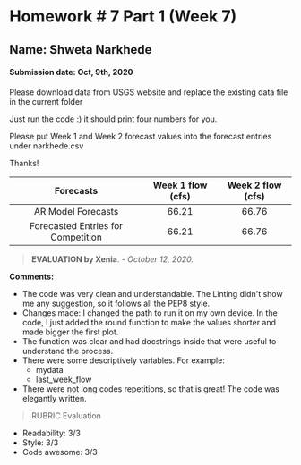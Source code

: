 # Homework # 7 Part 1 (Week 7) 

## Name: Shweta Narkhede
#### Submission date: Oct, 9th, 2020

Please download data from USGS website and replace the existing data file in the current folder

Just run the code :) it should print four numbers for you.

Please put Week 1 and Week 2 forecast values into the forecast entries under narkhede.csv 

Thanks!

| Forecasts | Week 1 flow (cfs)| Week 2 flow (cfs)|
|:---------:|:----------------:|:----------------:|
|AR Model Forecasts |    66.21   |   66.76        |
|Forecasted Entries for Competition| 66.21 | 66.76 |


> **EVALUATION by Xenia**. - *October 12, 2020.*

**Comments:**
- The code was very clean and understandable. The Linting didn't show me any suggestion, so it follows all the PEP8 style.
- Changes made: I changed the path to run it on my own device. In the code, I just added the round function to make the values shorter and made bigger the first plot.
- The function was clear and had docstrings inside that were useful to understand the process.
- There were some descriptively variables. For example:
    - mydata
     - last_week_flow
- There were not long codes repetitions, so that is great! The code was elegantly written.

>RUBRIC Evaluation
- Readability: 3/3
- Style: 3/3
- Code awesome: 3/3